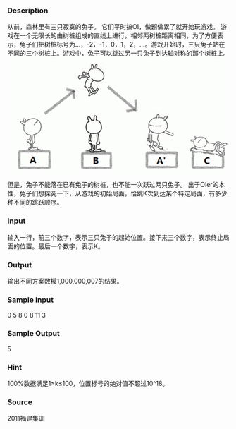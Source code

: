 
### Description
从前，森林里有三只寂寞的兔子。 它们平时搞OI，做题做累了就开始玩游戏。
游戏在一个无限长的由树桩组成的直线上进行，相邻两树桩距离相同，为了方便表示，兔子们把树桩标号为…，-2，-1，0，1，2，…。游戏开始时，三只兔子站在不同的三个树桩上。游戏中，兔子可以跳过另一只兔子到达轴对称的那个树桩上。
![](/JudgeOnline/upload/201109/11.jpg)

但是，兔子不能落在已有兔子的树桩，也不能一次跃过两只兔子。
出于OIer的本性，兔子们想探究一下，从游戏的初始局面，恰跳K次到达某个特定局面，有多少种不同的跳跃顺序。

<!--EndFragment-->
### Input
输入一行，前三个数字，表示三只兔子的起始位置。接下来三个数字，表示终止局面的位置。最后一个数字，表示K。

<!--EndFragment-->
### Output
输出不同方案数模1,000,000,007的结果。

### Sample Input
0 5 8 0 8 11 3


### Sample Output
5


### Hint
100%数据满足1≤k≤100，位置标号的绝对值不超过10^18。

### Source
2011福建集训